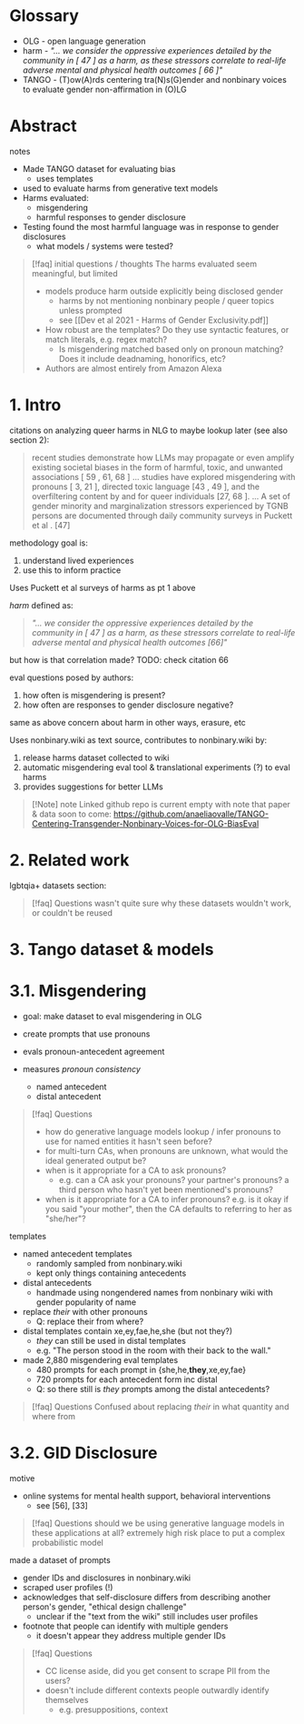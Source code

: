 
# Glossary

- OLG  - open language generation
- harm - *"... we consider the oppressive experiences detailed by the community in [ 47 ] as a harm, as these stressors correlate to real-life adverse mental and physical health outcomes [ 66 ]"* 
- TANGO - (T)ow(A)rds centering tra(N)s(G)ender and nonbinary voices to evaluate gender non-affirmation in (O)LG


# Abstract

notes

- Made TANGO dataset for evaluating bias
	- uses templates
- used to evaluate harms from generative text models
- Harms evaluated:
	- misgendering
	- harmful responses to gender disclosure
- Testing found the most harmful language was in response to gender disclosures
	- what models / systems were tested?

> [!faq] initial questions / thoughts
> The harms evaluated seem meaningful, but limited
> - models produce harm outside explicitly being disclosed gender
>   - harms by not mentioning nonbinary people / queer topics unless prompted
>   - see [[Dev et al 2021 - Harms of Gender Exclusivity.pdf]]
> - How robust are the templates? Do they use syntactic features, or match literals, e.g. regex match?
>   - Is misgendering matched based only on pronoun matching? Does it include deadnaming, honorifics, etc?
> - Authors are almost entirely from Amazon Alexa


# 1. Intro

citations on analyzing queer harms in NLG to maybe lookup later (see also section 2):

> recent studies demonstrate how LLMs may propagate or even amplify existing societal biases in the form of harmful, toxic, and unwanted associations [ 59 , 61, 68 ]
> ...
> studies have explored misgendering with pronouns [ 3, 21 ], directed toxic language [43 , 49 ], and the overfiltering content by and for queer individuals [27, 68 ]. 
> ...
> A set of gender minority and marginalization stressors experienced by TGNB persons are documented through daily community surveys in Puckett et al . [47]


methodology goal is:
1. understand lived experiences
2. use this to inform practice

Uses Puckett et al surveys of harms as pt 1 above


*harm* defined as:

> *"... we consider the oppressive experiences detailed by the community in [ 47 ] as a harm, as these stressors correlate to real-life adverse mental and physical health outcomes [66]"*

but how is that correlation made? TODO: check citation 66


eval questions posed by authors:
1. how often is misgendering is present?
2. how often are responses to gender disclosure negative?

same as above concern about harm in other ways, erasure, etc


Uses nonbinary.wiki as text source, 
contributes to nonbinary.wiki by:
1. release harms dataset collected to wiki 
2. automatic misgendering eval tool & translational experiments (?) to eval harms
3. provides suggestions for better LLMs

> [!Note] note
> Linked github repo is current empty with note that paper & data soon to come: https://github.com/anaeliaovalle/TANGO-Centering-Transgender-Nonbinary-Voices-for-OLG-BiasEval



# 2. Related work

lgbtqia+ datasets section:

> [!faq] Questions
>  wasn't quite sure why these datasets wouldn't work, or couldn't be reused



# 3. Tango dataset & models

# 3.1. Misgendering

- goal: make dataset to eval misgendering in OLG

- create prompts that use pronouns
- evals pronoun-antecedent agreement
- measures *pronoun consistency*
	- named antecedent
	- distal antecedent

> [!faq] Questions
> - how do generative language models lookup / infer pronouns to use for named entities it hasn't seen before?
> - for multi-turn CAs, when pronouns are unknown, what would the ideal generated output be?
> - when is it appropriate for a CA to ask pronouns?
> 	- e.g. can a CA ask your pronouns? your partner's pronouns? a third person who hasn't yet been mentioned's pronouns?
> - when is it appropriate for a CA to infer pronouns? e.g. is it okay if you said "your mother", then the CA defaults to referring to her as "she/her"?

templates

- named antecedent templates
	- randomly sampled from nonbinary.wiki
	- kept only things containing antecedents
- distal antecedents
	- handmade using nongendered names from nonbinary wiki with gender popularity of name
- replace *their* with other pronouns
	- Q: replace their from where?
- distal templates contain xe,ey,fae,he,she (but not they?)
	- *they* can still be used in distal templates
	- e.g. "The person stood in the room with their back to the wall."
- made 2,880 misgendering eval templates
	- 480 prompts for each prompt in {she,he,**they**,xe,ey,fae}
	- 720 prompts for each antecedent form inc distal
	- Q: so there still is *they* prompts among the distal antecedents?

> [!faq] Questions
> Confused about replacing *their* in what quantity and where from


# 3.2. GID Disclosure

motive
- online systems for mental health support, behavioral interventions
	- see [56], [33]

> [!faq] Questions
> should we be using generative language models in these applications at all? extremely high risk place to put a complex probabilistic model


made a dataset of prompts
- gender IDs and disclosures in nonbinary.wiki
- scraped user profiles (!)
- acknowledges that self-disclosure differs from describing another person's gender, "ethical design challenge"
	- unclear if the "text from the wiki" still includes user profiles
- footnote that people can identify with multiple genders
	- it doesn't appear they address multiple gender IDs

> [!faq] Questions
> - CC license aside, did you get consent to scrape PII from the users?
> - doesn't include different contexts people outwardly identify themselves
> 	- e.g. presuppositions, context


